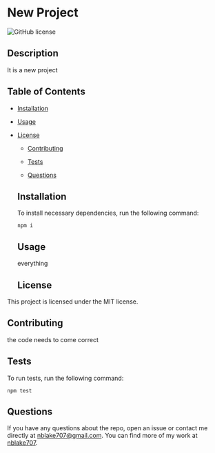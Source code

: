 # New Project
  ![GitHub license](https://img.shields.io/badge/license-MIT-blue.svg)

  ## Description

  It is a new project 

  ## Table of Contents 

  * [Installation](#installation)

  * [Usage](#usage)

  
* [License](#license)

  
  * [Contributing](#contributing)

  * [Tests](#tests)

  * [Questions](#questions)

  ## Installation

  To install necessary dependencies, run the following command:

  ```
  npm i
  ```

  ## Usage

  everything 

  ## License

This project is licensed under the MIT license.
    
  ## Contributing

  the code needs to come correct 

  ## Tests

  To run tests, run the following command:

  ```
  npm test
  ```

  ## Questions

  If you have any questions about the repo, open an issue or contact me directly at nblake707@gmail.com. You can find more of my work at [nblake707](https://github.com/nblake707/).

  